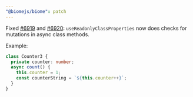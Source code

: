 ```yaml
---
"@biomejs/biome": patch
---
```


Fixed [#6919](https://github.com/biomejs/biome/issues/6919) and [#6920](https://github.com/biomejs/biome/issues/6920):
`useReadonlyClassProperties` now does checks for mutations in async class methods.

Example:

```typescript
class Counter3 {
  private counter: number;
  async count() {
    this.counter = 1;
    const counterString = `${this.counter++}`;
  }
}
```
